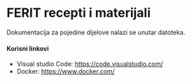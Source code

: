 # FERIT recepti i materijali

Dokumentacija za pojedine dijelove nalazi se unutar datoteka.

#### Korisni linkovi
- Visual studio Code: https://code.visualstudio.com/
- Docker: https://www.docker.com/